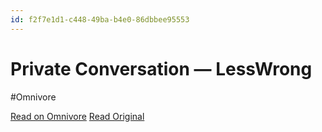 ```yaml
---
id: f2f7e1d1-c448-49ba-b4e0-86dbbee95553
---
```


# Private Conversation — LessWrong
#Omnivore

[Read on Omnivore](https://omnivore.app/me/private-conversation-less-wrong-18e80a04719)
[Read Original](https://www.lesswrong.com/inbox/7gxMPM9v7tKhWjJpE)

